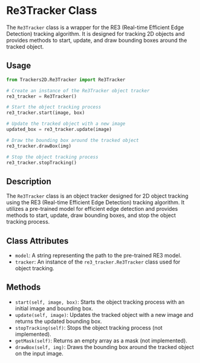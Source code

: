 # Re3Tracker Class

The `Re3Tracker` class is a wrapper for the RE3 (Real-time Efficient Edge Detection) tracking algorithm. It is designed for tracking 2D objects and provides methods to start, update, and draw bounding boxes around the tracked object.

## Usage

```python
from Trackers2D.Re3Tracker import Re3Tracker

# Create an instance of the Re3Tracker object tracker
re3_tracker = Re3Tracker()

# Start the object tracking process
re3_tracker.start(image, box)

# Update the tracked object with a new image
updated_box = re3_tracker.update(image)

# Draw the bounding box around the tracked object
re3_tracker.drawBox(img)

# Stop the object tracking process
re3_tracker.stopTracking()
```

## Description

The `Re3Tracker` class is an object tracker designed for 2D object tracking using the RE3 (Real-time Efficient Edge Detection) tracking algorithm. It utilizes a pre-trained model for efficient edge detection and provides methods to start, update, draw bounding boxes, and stop the object tracking process.

## Class Attributes

- `model`: A string representing the path to the pre-trained RE3 model.
- `tracker`: An instance of the `re3_tracker.Re3Tracker` class used for object tracking.

## Methods

- `start(self, image, box)`: Starts the object tracking process with an initial image and bounding box.
- `update(self, image)`: Updates the tracked object with a new image and returns the updated bounding box.
- `stopTracking(self)`: Stops the object tracking process (not implemented).
- `getMask(self)`: Returns an empty array as a mask (not implemented).
- `drawBox(self, img)`: Draws the bounding box around the tracked object on the input image.

